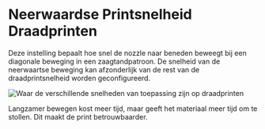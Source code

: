 Neerwaardse Printsnelheid Draadprinten
====
Deze instelling bepaalt hoe snel de nozzle naar beneden beweegt bij een diagonale beweging in een zaagtandpatroon. De snelheid van de neerwaartse beweging kan afzonderlijk van de rest van de draadprintsnelheid worden geconfigureerd.

![Waar de verschillende snelheden van toepassing zijn op draadprinten](../../../articles/images/wireframe_printspeed.svg)

Langzamer bewegen kost meer tijd, maar geeft het materiaal meer tijd om te stollen. Dit maakt de print betrouwbaarder.